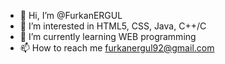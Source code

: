 - 👋 Hi, I’m @FurkanERGUL
- 👀 I’m interested in HTML5, CSS, Java, C++/C 
- 🌱 I’m currently learning WEB programming
- 📫 How to reach me furkanergul92@gmail.com

<!---
FurkanERGUL/FurkanERGUL is a ✨ special ✨ repository because its `README.md` (this file) appears on your GitHub profile.
You can click the Preview link to take a look at your changes.
--->

